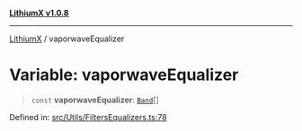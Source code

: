 [**LithiumX v1.0.8**](../README.md)

***

[LithiumX](../globals.md) / vaporwaveEqualizer

# Variable: vaporwaveEqualizer

> `const` **vaporwaveEqualizer**: [`Band`](../interfaces/Band.md)[]

Defined in: [src/Utils/FiltersEqualizers.ts:78](https://github.com/anantix-network/LithiumX/blob/6d83bed841f7c0d8766531c5310768bcb05e7f91/src/Utils/FiltersEqualizers.ts#L78)
